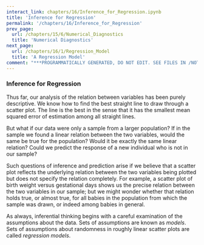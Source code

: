 ```yaml
---
interact_link: chapters/16/Inference_for_Regression.ipynb
title: 'Inference for Regression'
permalink: '/chapters/16/Inference_for_Regression'
prev_page:
  url: /chapters/15/6/Numerical_Diagnostics
  title: 'Numerical Diagnostics'
next_page:
  url: /chapters/16/1/Regression_Model
  title: 'A Regression Model'
comment: "***PROGRAMMATICALLY GENERATED, DO NOT EDIT. SEE FILES IN /NOTEBOOKS***"
---
```


### Inference for Regression

Thus far, our analysis of the relation between variables has been purely descriptive. We know how to find the best straight line to draw through a scatter plot. The line is the best in the sense that it has the smallest mean squared error of estimation among all straight lines.

But what if our data were only a sample from a larger population? If in the sample we found a linear relation between the two variables, would the same be true for the population? Would it be exactly the same linear relation? Could we predict the response of a new individual who is not in our sample?

Such questions of inference and prediction arise if we believe that a scatter plot reflects the underlying relation between the two variables being plotted but does not specify the relation completely. For example, a scatter plot of birth weight versus gestational days shows us the precise relation between the two variables in our sample; but we might wonder whether that relation holds true, or almost true, for all babies in the population from which the sample was drawn, or indeed among babies in general.

As always, inferential thinking begins with a careful examination of the assumptions about the data. Sets of assumptions are known as *models*. Sets of assumptions about randomness in roughly linear scatter plots are called *regression models*.
